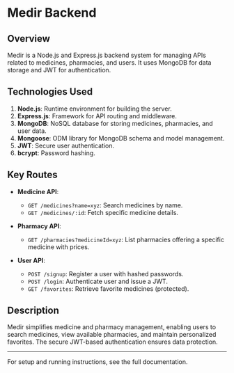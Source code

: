# Medir Backend

## Overview
Medir is a Node.js and Express.js backend system for managing APIs related to medicines, pharmacies, and users. It uses MongoDB for data storage and JWT for authentication.

## Technologies Used
1. **Node.js**: Runtime environment for building the server.
2. **Express.js**: Framework for API routing and middleware.
3. **MongoDB**: NoSQL database for storing medicines, pharmacies, and user data.
4. **Mongoose**: ODM library for MongoDB schema and model management.
5. **JWT**: Secure user authentication.
6. **bcrypt**: Password hashing.

## Key Routes
- **Medicine API**:
  - `GET /medicines?name=xyz`: Search medicines by name.
  - `GET /medicines/:id`: Fetch specific medicine details.

- **Pharmacy API**:
  - `GET /pharmacies?medicineId=xyz`: List pharmacies offering a specific medicine with prices.

- **User API**:
  - `POST /signup`: Register a user with hashed passwords.
  - `POST /login`: Authenticate user and issue a JWT.
  - `GET /favorites`: Retrieve favorite medicines (protected).

## Description
Medir simplifies medicine and pharmacy management, enabling users to search medicines, view available pharmacies, and maintain personalized favorites. The secure JWT-based authentication ensures data protection.

---

For setup and running instructions, see the full documentation.
